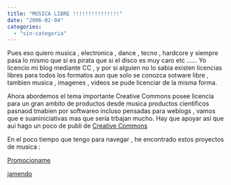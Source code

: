 ```yaml
---
title: "MUSICA LIBRE !!!!!!!!!!!!!!!"
date: "2006-02-04"
categories: 
  - "sin-categoria"
---
```


Pues eso quiero musica , electronica , dance , tecno , hardcore y siempre pasa lo mismo que si es pirata que si el disco es muy caro etc ...... Yo licencio mi blog mediante CC , y por si alguien no lo sabia existen licencias libres para todos los formatos aun que solo se conozca sotware libre , tambien musica , imagenes , videos se pude licenciar de la misma forma.

Ahora abordemos el tema importante Creative Commons posee licencia para un gran ambito de productos desde musica productos cientificos pasnaod tmabien por softwareo incluso pensadas para weblogs , vamos que e suaniniciativas mas que seria trbajan mucho. Hay que apoyar asi que aui hago un poco de publi de [Creative Commons](https://es.creativecommons.org/)

En el poco tiempo que tengo para navegar , he encontrado estos proyectos de musica :

[Promocioname](https://www.promocioname.net/ "Promocioname")

[jamendo](https://www.jamendo.com/es/ "jamendo")

